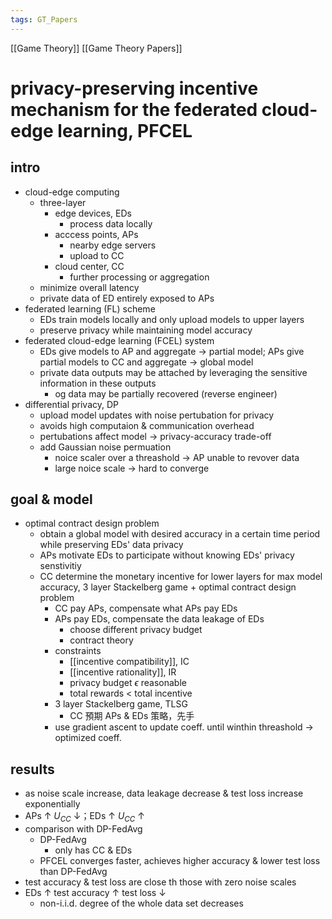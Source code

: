 ```yaml
---
tags: GT_Papers
---
```

[[Game Theory]] 
[[Game Theory Papers]]
# privacy-preserving incentive mechanism for the federated cloud-edge learning, PFCEL
## intro
- cloud-edge computing
  - three-layer
    - edge devices, EDs
      - process data locally
    - acccess points, APs
      - nearby edge servers
      - upload to CC
    - cloud center, CC
      - further processing or aggregation
  - minimize overall latency
  - private data of ED entirely exposed to APs
- federated learning (FL) scheme
  - EDs train models locally and only upload models to upper layers
  - preserve privacy while maintaining model accuracy
- federated cloud-edge learning (FCEL) system
  - EDs give models to AP and aggregate → partial model; APs give partial models to CC and aggregate → global model
  - private data outputs may be attached by leveraging the sensitive information in these outputs
    - og data may be partially recovered (reverse engineer)
- differential privacy, DP
  - upload model updates with noise pertubation for privacy
  - avoids high computaion & communication overhead
  - pertubations affect model → privacy-accuracy trade-off
  - add Gaussian noise permuation
    - noice scaler over a threashold → AP unable to revover data
    - large noice scale → hard to converge
## goal & model
- optimal contract design problem
  - obtain a global model with desired accuracy in a certain time period while preserving EDs' data privacy
  - APs motivate EDs to participate without knowing EDs' privacy senstivitiy
  - CC determine the monetary incentive for lower layers for max model accuracy, 3 layer Stackelberg game + optimal contract design problem
    - CC pay APs, compensate what APs pay EDs
    - APs pay EDs, compensate the data leakage of EDs
      - choose different privacy budget
      - contract theory
    - constraints
      - [[incentive compatibility]], IC
      - [[incentive rationality]], IR
      - privacy budget $\epsilon$ reasonable
      - total rewards < total incentive
    - 3 layer Stackelberg game, TLSG
      - CC 預期 APs & EDs 策略，先手
    - use gradient ascent to update coeff. until winthin threashold → optimized coeff.
## results
- as noise scale increase, data leakage decrease & test loss increase exponentially
- APs ↑ $U_{CC}$ ↓；EDs ↑ $U_{CC}$ ↑
- comparison with DP-FedAvg
  - DP-FedAvg
    - only has CC & EDs
  - PFCEL converges faster, achieves higher accuracy & lower test loss than DP-FedAvg
- test accuracy & test loss are close th those with zero noise scales
- EDs ↑ test accuracy ↑ test loss ↓
  - non-i.i.d. degree of the whole data set decreases
